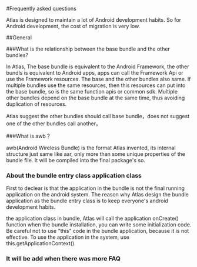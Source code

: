 #Frequently asked questions

Atlas is designed to maintain a lot of Android development habits. So for Android development, the cost of migration is very low.


##General


###What is the relationship between the base bundle and the other bundles?


In Atlas, The base bundle is equivalent to the Android Framework, the other bundls is equivalent to Android apps, apps can call the Framework Api or use the Framework resources. The base and the other bundles also same. If multiple bundles use the same resources, then this resources can put into the base bundle, so is the same function apis or common sdk. Multiple other bundles depend on the base bundle at the same time, thus avoiding duplication of resources. 

Atlas suggest the other bundles should call base bundle，does not suggest one of the other bundles call another。


###What is awb？

awb(Android Wireless Bundle) is the format Atlas invented, its internal structure just same like aar, only more than some unique properties of the bundle file. It will be compiled into the final package's so.


### About the bundle entry class application class 
First to declear is that the application in the bundle is not the final running application on the android system. The reason why Atlas design the bundle application as the bundle entry class is to keep everyone's android development habits.


the application class in bundle, Atlas will call the application onCreate() function when the bundle installation, you can write some initialization code. Be careful not to use "this" code in the bundle application, because it is not effective. To use the application in the system, use this.getApplicationContext().


### It will be add when there was more FAQ







